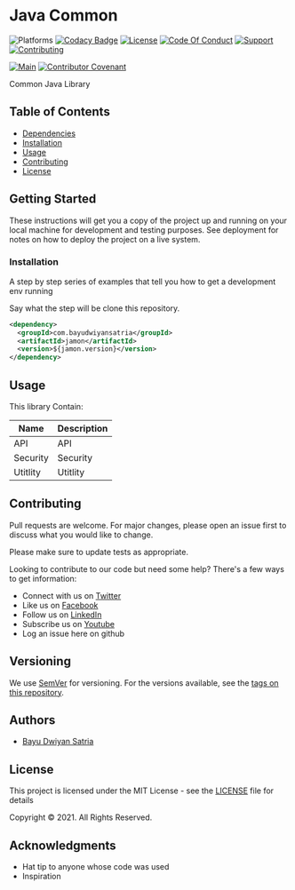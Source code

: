 # Java Common

![Platforms](https://img.shields.io/badge/%20Platforms-Windows%20/%20Linux-blue.svg?style=flat-square")
[![Codacy Badge](https://api.codacy.com/project/badge/Grade/3506ea26fd61486a8110859b325dbea6)](https://app.codacy.com/gh/bayudwiyansatria/jamon?utm_source=github.com&utm_medium=referral&utm_content=bayudwiyansatria/jamon&utm_campaign=Badge_Grade_Settings)
[![License](https://img.shields.io/badge/%20Licence-MIT-green.svg?style=flat-square)](LICENSE.md)
[![Code Of Conduct](https://img.shields.io/badge/Community-Code%20of%20Conduct-orange.svg?style=flat-squre)](CODE_OF_CONDUCT.md)
[![Support](https://img.shields.io/badge/Community-Support-red.svg?style=flat-square)](SUPPORT.md)
[![Contributing](https://img.shields.io/badge/%20Community-Contribution-yellow.svg?style=flat-square)](CONTRIBUTING.md)

[![Main](https://github.com/bayudwiyansatria/jamon/actions/workflows/main.yml/badge.svg)](https://github.com/bayudwiyansatria/jamon/actions/workflows/main.yml)
[![Contributor Covenant](https://img.shields.io/badge/Contributor%20Covenant-v1.4%20adopted-ff69b4.svg)](CODE_OF_CONDUCT.md)

Common Java Library

## Table of Contents

* [Dependencies](#dependencies)
* [Installation](#installation)
* [Usage](#usage)
* [Contributing](#contributing)
* [License](#license)

## Getting Started

These instructions will get you a copy of the project up and running on your local machine for
development and testing purposes. See deployment for notes on how to deploy the project on a live
system.

### Installation

A step by step series of examples that tell you how to get a development env running

Say what the step will be clone this repository.

```xml
<dependency>
  <groupId>com.bayudwiyansatria</groupId>
  <artifactId>jamon</artifactId>
  <version>${jamon.version}</version>
</dependency>
```

## Usage

This library Contain:

| Name | Description |
| --- | ---------- |
| API | API |
| Security | Security |
| Utitlity | Utitlity |

## Contributing

Pull requests are welcome. For major changes, please open an issue first to discuss what you would
like to change.

Please make sure to update tests as appropriate.

Looking to contribute to our code but need some help? There's a few ways to get information:

* Connect with us on [Twitter](https://twitter.com/bayudsatria)
* Like us on [Facebook](https://facebook.com/PBayuDSatria)
* Follow us on [LinkedIn](https://linkedin.com/in/bayudwiyansatria)
* Subscribe us on [Youtube](https://youtube.com/channel/UCihxWj1rtheK73mGdrf0OiA)
* Log an issue here on github

## Versioning

We use [SemVer](http://semver.org/) for versioning. For the versions available, see
the [tags on this repository](https://github.com/bayudwiyansatria/Development-And-Operations/tags).

## Authors

- [Bayu Dwiyan Satria](https://github.com/bayudwiyansatria)

## License

This project is licensed under the MIT License - see the [LICENSE](LICENSE) file for details

<p> Copyright &copy; 2021. All Rights Reserved.

## Acknowledgments

* Hat tip to anyone whose code was used
* Inspiration